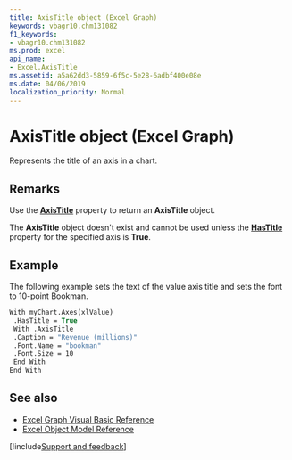 ```yaml
---
title: AxisTitle object (Excel Graph)
keywords: vbagr10.chm131082
f1_keywords:
- vbagr10.chm131082
ms.prod: excel
api_name:
- Excel.AxisTitle
ms.assetid: a5a62dd3-5859-6f5c-5e28-6adbf400e08e
ms.date: 04/06/2019
localization_priority: Normal
---
```



# AxisTitle object (Excel Graph)

Represents the title of an axis in a chart.


## Remarks

Use the **[AxisTitle](excel.axistitle-graph-property.md)** property to return an **AxisTitle** object. 

The **AxisTitle** object doesn't exist and cannot be used unless the **[HasTitle](Excel.HasTitle.md)** property for the specified axis is **True**.

## Example

The following example sets the text of the value axis title and sets the font to 10-point Bookman.

```vb
With myChart.Axes(xlValue) 
 .HasTitle = True 
 With .AxisTitle 
 .Caption = "Revenue (millions)" 
 .Font.Name = "bookman" 
 .Font.Size = 10 
 End With 
End With
```

## See also

- [Excel Graph Visual Basic Reference](overview/excel/graph-visual-basic-reference.md)
- [Excel Object Model Reference](overview/excel/object-model.md)

[!include[Support and feedback](~/includes/feedback-boilerplate.md)]
